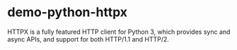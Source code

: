 # demo-python-httpx
HTTPX is a fully featured HTTP client for Python 3, which provides sync and async APIs, and support for both HTTP/1.1 and HTTP/2.
